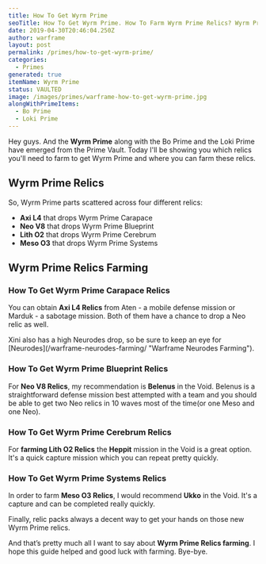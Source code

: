 ```yaml
---
title: How To Get Wyrm Prime
seoTitle: How To Get Wyrm Prime. How To Farm Wyrm Prime Relics? Wyrm Prime Unvaulted!
date: 2019-04-30T20:46:04.250Z
author: warframe
layout: post
permalink: /primes/how-to-get-wyrm-prime/
categories:
  - Primes
generated: true
itemName: Wyrm Prime
status: VAULTED
image: /images/primes/warframe-how-to-get-wyrm-prime.jpg
alongWithPrimeItems:
  - Bo Prime
  - Loki Prime
---
```

<p>Hey guys. And the <strong>Wyrm Prime</strong> along with the Bo Prime and the Loki Prime have emerged from the Prime Vault. Today I'll be showing you which relics you'll need to farm to get Wyrm Prime and where you can farm these relics. </p><!--more--><h2>Wyrm Prime Relics</h2><p>So, Wyrm Prime parts scattered across four different relics:</p><ul><li><b>Axi L4</b> that drops Wyrm Prime Carapace</li><li><b>Neo V8</b> that drops Wyrm Prime Blueprint</li><li><b>Lith O2</b> that drops Wyrm Prime Cerebrum</li><li><b>Meso O3</b> that drops Wyrm Prime Systems</li></ul><h2>Wyrm Prime Relics Farming</h2><h3>How To Get Wyrm Prime Carapace Relics</h3><p>You can obtain <b>Axi L4 Relics</b> from Aten - a mobile defense mission or Marduk - a sabotage mission. Both of them have a chance to drop a Neo relic as well.</p><p>Xini also has a high Neurodes drop, so be sure to keep an eye for [Neurodes](/warframe-neurodes-farming/ "Warframe Neurodes Farming").</p><h3>How To Get Wyrm Prime Blueprint Relics</h3><p>For <b>Neo V8 Relics</b>, my recommendation is <b>Belenus</b> in the Void. Belenus is a straightforward defense mission best attempted with a team and you should be able to get two Neo relics in 10 waves most of the time(or one Meso and one Neo).</p><h3>How To Get Wyrm Prime Cerebrum Relics</h3><p>For <strong>farming Lith O2 Relics</strong> the <b>Heppit</b> mission in the Void is a great option. It's a quick capture mission which you can repeat pretty quickly.</p><h3>How To Get Wyrm Prime Systems Relics</h3><p>In order to farm <b>Meso O3 Relics</b>, I would recommend <b>Ukko</b> in the Void. It's a capture and can be completed really quickly.</p><p>Finally, relic packs always a decent way to get your hands on those new Wyrm Prime relics.</p><p>And that’s pretty much all I want to say about <strong>Wyrm Prime Relics farming</strong>. I hope this guide helped and good luck with farming. Bye-bye.</p>
